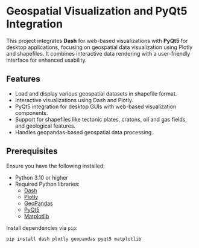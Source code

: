 # Geospatial Visualization and PyQt5 Integration

This project integrates **Dash** for web-based visualizations with **PyQt5** for desktop applications, focusing on geospatial data visualization using Plotly and shapefiles. It combines interactive data rendering with a user-friendly interface for enhanced usability.

## Features

- Load and display various geospatial datasets in shapefile format.
- Interactive visualizations using Dash and Plotly.
- PyQt5 integration for desktop GUIs with web-based visualization components.
- Support for shapefiles like tectonic plates, cratons, oil and gas fields, and geological features.
- Handles geopandas-based geospatial data processing.

## Prerequisites

Ensure you have the following installed:

- Python 3.10 or higher
- Required Python libraries:
  - [Dash](https://dash.plotly.com/)
  - [Plotly](https://plotly.com/)
  - [GeoPandas](https://geopandas.org/)
  - [PyQt5](https://riverbankcomputing.com/software/pyqt/)
  - [Matplotlib](https://matplotlib.org/)

Install dependencies via `pip`:
```bash
pip install dash plotly geopandas pyqt5 matplotlib
